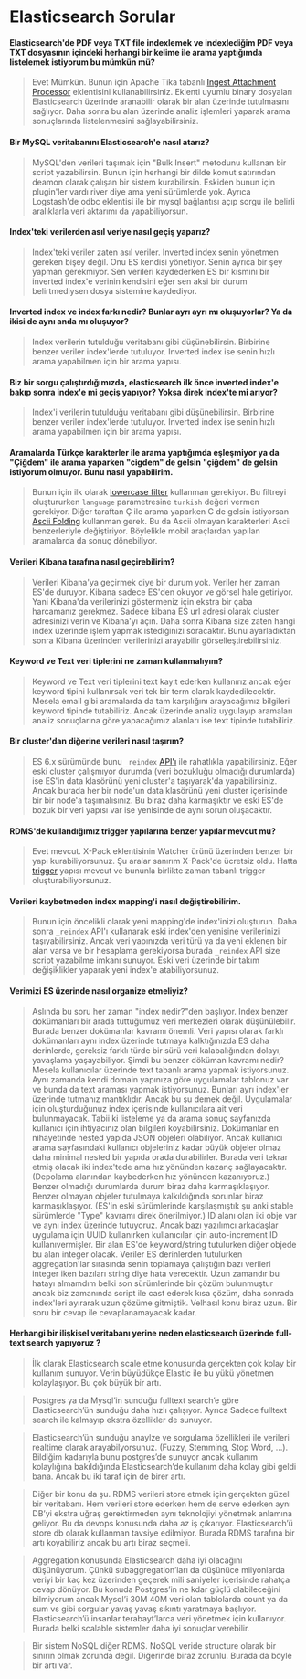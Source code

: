 # Elasticsearch Sorular

#### Elasticsearch'de PDF veya TXT file indexlemek ve indexlediğim PDF veya TXT dosyasının içindeki herhangi bir kelime ile arama yaptığımda listelemek istiyorum bu mümkün mü?
 > Evet Mümkün. Bunun için Apache Tika tabanlı [Ingest Attachment Processor](https://www.elastic.co/guide/en/elasticsearch/plugins/master/ingest-attachment.html) eklentisini kullanabilirsiniz. Eklenti uyumlu binary dosyaları Elasticsearch üzerinde aranabilir olarak bir alan üzerinde tutulmasını sağlıyor. Daha sonra bu alan üzerinde analiz işlemleri yaparak arama sonuçlarında listelenmesini sağlayabilirsiniz.

####	Bir MySQL veritabanını Elasticsearch'e nasıl atarız?
 > MySQL'den verileri taşımak için "Bulk Insert" metodunu kullanan bir script yazabilirsin. Bunun için herhangi bir dilde komut satırından deamon olarak çalışan bir sistem kurabilirsin. Eskiden bunun için plugin'ler vardı river diye ama yeni sürümlerde yok. Ayrıca Logstash'de odbc eklentisi ile bir mysql bağlantısı açıp sorgu ile belirli aralıklarla veri aktarımı da yapabiliyorsun.

#### Index'teki verilerden asıl veriye nasıl geçiş yaparız?
 > Index'teki veriler zaten asıl veriler. Inverted index senin yönetmen gereken bişey değil. Onu ES kendisi yönetiyor. Senin ayrıca bir şey yapman gerekmiyor. Sen verileri kaydederken ES bir kısmını bir inverted index'e verinin kendisini eğer sen aksi bir durum belirtmediysen dosya sistemine kaydediyor.

#### Inverted index ve index farkı nedir? Bunlar ayrı ayrı mı oluşuyorlar? Ya da ikisi de aynı anda mı oluşuyor?
 > Index verilerin tutulduğu veritabanı gibi düşünebilirsin. Birbirine benzer veriler index'lerde tutuluyor. Inverted index ise senin hızlı arama yapabilmen için bir arama yapısı.

#### Biz bir sorgu çalıştırdığımızda, elasticsearch ilk önce inverted index'e bakıp sonra index'e mi geçiş yapıyor? Yoksa direk index'te mi arıyor? 
 >  Index'i verilerin tutulduğu veritabanı gibi düşünebilirsin. Birbirine benzer veriler index'lerde tutuluyor. Inverted index ise senin hızlı arama yapabilmen için bir arama yapısı.

#### Aramalarda Türkçe karakterler ile arama yaptığımda eşleşmiyor ya da "Çiğdem" ile arama yaparken "cigdem" de gelsin "çiğdem" de gelsin istiyorum olmuyor. Bunu nasıl yapabilirim.
 > Bunun için ilk olarak [lowercase filter](https://www.elastic.co/guide/en/elasticsearch/reference/current/analysis-lowercase-tokenfilter.html) kullanman gerekiyor. Bu filtreyi oluştururken `language` parametresine `turkish` değeri vermen gerekiyor. Diğer taraftan Ç ile arama yaparken C de gelsin istiyorsan [Ascii Folding](https://www.elastic.co/guide/en/elasticsearch/reference/current/analysis-asciifolding-tokenfilter.html) kullanman gerek. Bu da Ascii olmayan karakterleri Ascii benzerleriyle değiştiriyor. Böylelikle mobil araçlardan yapılan aramalarda da sonuç dönebiliyor. 

#### Verileri Kibana tarafına nasıl geçirebilirim?
 > Verileri Kibana'ya geçirmek diye bir durum yok. Veriler her zaman ES'de duruyor. Kibana sadece ES'den okuyor ve görsel hale getiriyor. Yani Kibana'da verilerinizi göstermeniz için ekstra bir çaba harcamanız gerekmez. Sadece kibana ES url adresi olarak cluster adresinizi verin ve Kibana'yı açın. Daha sonra Kibana size zaten hangi index üzerinde işlem yapmak istediğinizi soracaktır. Bunu ayarladıktan sonra Kibana üzerinden verilerinizi arayabilir görselleştirebilirsiniz. 

#### Keyword ve Text veri tiplerini ne zaman kullanmalıyım?
 > Keyword ve Text veri tiplerini text kayıt ederken kullanırız ancak eğer keyword tipini kullanırsak veri tek bir term olarak kaydedilecektir. Mesela email gibi aramalarda da tam karşılığını arayacağımız bilgileri keyword tipinde tutabiliriz. Ancak üzerinde analiz uygulayıp aramaları analiz sonuçlarına göre yapacağımız alanları ise text tipinde tutabiliriz. 

#### Bir cluster'dan diğerine verileri nasıl taşırım?
 > ES 6.x sürümünde bunu `_reindex` [API'ı](https://www.elastic.co/guide/en/elasticsearch/reference/current/docs-reindex.html) ile rahatlıkla yapabilirsiniz. Eğer eski cluster çalışmıyor durumda (veri bozukluğu olmadığı durumlarda) ise ES'in data klasörünü yeni cluster'a taşıyarak'da yapabilirsiniz. Ancak burada her bir node'un data klasörünü yeni cluster içerisinde bir bir node'a taşımalısınız. Bu biraz daha karmaşıktır ve eski ES'de bozuk bir veri yapısı var ise yenisinde de aynı sorun oluşacaktır. 

#### RDMS'de kullandığımız trigger yapılarına benzer yapılar mevcut mu?
 > Evet mevcut. X-Pack eklentisinin Watcher ürünü üzerinden benzer bir yapı kurabiliyorsunuz. Şu aralar sanırım X-Pack'de ücretsiz oldu. Hatta [trigger](https://www.elastic.co/guide/en/watcher/current/trigger.html) yapısı mevcut ve bununla birlikte zaman tabanlı trigger oluşturabiliyorsunuz. 

#### Verileri kaybetmeden index mapping'i nasıl değiştirebilirim. 
 > Bunun için öncelikli olarak yeni mapping'de index'inizi oluşturun. Daha sonra `_reindex` API'ı kullanarak eski index'den yenisine verilerinizi taşıyabilirsiniz. Ancak veri yapınızda veri türü ya da yeni eklenen bir alan varsa ve bir hesaplama gerekiyorsa burada `_reindex` API size script yazabilme imkanı sunuyor. Eski veri üzerinde bir takım değişiklikler yaparak yeni index'e atabiliyorsunuz. 

#### Verimizi ES üzerinde nasıl organize etmeliyiz?
 > Aslında bu soru her zaman "index nedir?"den başlıyor. Index benzer dokümanları bir arada tuttuğumuz veri merkezleri olarak düşünülebilir. Burada benzer dokümanlar kavramı önemli. Veri yapısı olarak farklı dokümanları aynı index üzerinde tutmaya kalktığınızda ES daha derinlerde, gereksiz farklı türde bir sürü veri kalabalığından dolayı, yavaşlama yaşayabiliyor. Şimdi bu benzer döküman kavramı nedir? Mesela kullanıcılar üzerinde text tabanlı arama yapmak istiyorsunuz. Aynı zamanda kendi domain yapınıza göre uygulamalar tablonuz var ve bunda da text araması yapmak istiyorsunuz. Bunları ayrı index'ler üzerinde tutmanız mantıklıdır. Ancak bu şu demek değil. Uygulamalar için oluşturduğunuz index içerisinde kullanıcılara ait veri bulunmayacak. Tabii ki listeleme ya da arama sonuç sayfanızda kullanıcı için ihtiyacınız olan bilgileri koyabilirsiniz. Dokümanlar en nihayetinde nested yapıda JSON objeleri olabiliyor. Ancak kullanıcı arama sayfasındaki kullanıcı objeleriniz kadar büyük objeler olmaz daha minimal nested bir yapıda orada durabilirler. Burada veri tekrar etmiş olacak iki index'tede ama hız yönünden kazanç sağlayacaktır. (Depolama alanından kaybederken hız yönünden kazanıyoruz.) Benzer olmadığı durumlarda durum biraz daha karmaşıklaşıyor. Benzer olmayan objeler tutulmaya kalkıldığında sorunlar biraz karmaşıklaşıyor. (ES'in eski sürümlerinde karşılaşmıştık şu anki stable sürümlerde "Type" kavramı direk önerilmiyor.) ID alanı olan iki obje var ve aynı index üzerinde tutuyoruz. Ancak bazı yazılımcı arkadaşlar uygulama için UUID kullanırken kullanıcılar için auto-increment ID kullanıvermişler. Bir alan ES'de keyword/string tutulurken diğer objede  bu alan integer olacak. Veriler ES derinlerden tutulurken aggregation'lar sırasında senin toplamaya çalıştığın bazı verileri integer iken bazıları string diye hata verecektir. Uzun zamandır bu hatayı almamdım belki son sürümlerinde bir çözüm bulunmuştur ancak biz zamanında script ile cast ederek kısa çözüm, daha sonrada index'leri ayırarak uzun çözüme gitmiştik. Velhasıl konu biraz uzun. Bir soru bir cevap ile cevaplanamayacak kadar.
 
#### Herhangi bir ilişkisel veritabanı yerine neden elasticsearch üzerinde full-text search yapıyoruz ? 
> İlk olarak Elasticsearch scale etme konusunda gerçekten çok kolay bir kullanım sunuyor. Verin büyüdükçe Elastic ile bu yükü yönetmen kolaylaşıyor. Bu çok büyük bir artı.

> Postgres ya da Mysql’in sunduğu fulltext search’e göre Elasticsearch’ün sunduğu daha hızlı çalışıyor. Ayrıca Sadece fulltext search ile kalmayıp ekstra özellikler de sunuyor. 

> Elasticsearch’ün sunduğu anaylze ve sorgulama özellikleri ile verileri realtime olarak arayabilyorsunuz. (Fuzzy, Stemming, Stop Word, …). Bildiğim kadarıyla bunu postgres’de sunuyor ancak kullanım kolaylığına bakıldığında Elasticsearch’de kullanım daha kolay gibi geldi bana. Ancak bu iki taraf için de birer artı. 

> Diğer bir konu da şu. RDMS verileri store etmek için gerçekten güzel bir veritabanı. Hem verileri store ederken hem de serve ederken aynı DB’yi ekstra uğraş gerektirmeden aynı teknolojiyi yönetmek anlamına geliyor. Bu da devops konusunda daha az iş çıkarıyor. Elasticsearch’ü store db olarak kullanman tavsiye edilmiyor.  Burada RDMS tarafına bir artı koyabiliriz ancak bu artı biraz seçmeli.

> Aggregation konusunda Elasticsearch daha iyi olacağını düşünüyorum. Çünkü subaggregation’ları da düşünüce milyonlarda veriyi bir kaç kez üzerinden geçerek mili saniyeler içerisinde rahatça cevap dönüyor. Bu konuda Postgres’in ne kdar güçlü olabileceğini bilmiyorum ancak Mysql’i 30M 40M veri olan tablolarda count ya da sum vs gibi sorgular yavaş yavaş sıkıntı yaratmaya başlıyor. Elasticsearch’ü insanlar terabayt’larca veri yönetmek için kullanıyor. Burada belki scalable sistemler daha iyi sonuçlar verebilir.

> Bir sistem NoSQL diğer RDMS. NoSQL veride structure olarak bir sınırın olmak zorunda değil. Diğerinde biraz zorunlu. Burada da böyle bir artı var. 

